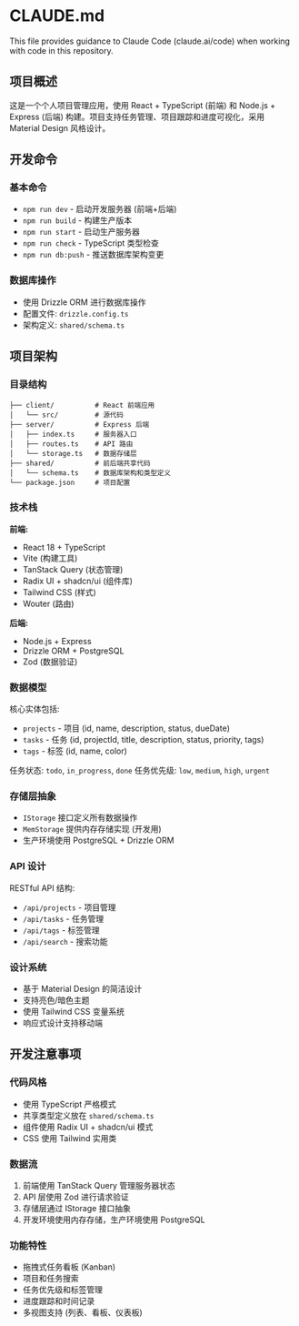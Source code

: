 # CLAUDE.md

This file provides guidance to Claude Code (claude.ai/code) when working with code in this repository.

## 项目概述

这是一个个人项目管理应用，使用 React + TypeScript (前端) 和 Node.js + Express (后端) 构建。项目支持任务管理、项目跟踪和进度可视化，采用 Material Design 风格设计。

## 开发命令

### 基本命令
- `npm run dev` - 启动开发服务器 (前端+后端)
- `npm run build` - 构建生产版本
- `npm run start` - 启动生产服务器
- `npm run check` - TypeScript 类型检查
- `npm run db:push` - 推送数据库架构变更

### 数据库操作
- 使用 Drizzle ORM 进行数据库操作
- 配置文件: `drizzle.config.ts`
- 架构定义: `shared/schema.ts`

## 项目架构

### 目录结构
```
├── client/          # React 前端应用
│   └── src/         # 源代码
├── server/          # Express 后端
│   ├── index.ts     # 服务器入口
│   ├── routes.ts    # API 路由
│   └── storage.ts   # 数据存储层
├── shared/          # 前后端共享代码
│   └── schema.ts    # 数据库架构和类型定义
└── package.json     # 项目配置
```

### 技术栈
**前端:**
- React 18 + TypeScript
- Vite (构建工具)
- TanStack Query (状态管理)
- Radix UI + shadcn/ui (组件库)
- Tailwind CSS (样式)
- Wouter (路由)

**后端:**
- Node.js + Express
- Drizzle ORM + PostgreSQL
- Zod (数据验证)

### 数据模型
核心实体包括:
- `projects` - 项目 (id, name, description, status, dueDate)
- `tasks` - 任务 (id, projectId, title, description, status, priority, tags)
- `tags` - 标签 (id, name, color)

任务状态: `todo`, `in_progress`, `done`
任务优先级: `low`, `medium`, `high`, `urgent`

### 存储层抽象
- `IStorage` 接口定义所有数据操作
- `MemStorage` 提供内存存储实现 (开发用)
- 生产环境使用 PostgreSQL + Drizzle ORM

### API 设计
RESTful API 结构:
- `/api/projects` - 项目管理
- `/api/tasks` - 任务管理
- `/api/tags` - 标签管理
- `/api/search` - 搜索功能

### 设计系统
- 基于 Material Design 的简洁设计
- 支持亮色/暗色主题
- 使用 Tailwind CSS 变量系统
- 响应式设计支持移动端

## 开发注意事项

### 代码风格
- 使用 TypeScript 严格模式
- 共享类型定义放在 `shared/schema.ts`
- 组件使用 Radix UI + shadcn/ui 模式
- CSS 使用 Tailwind 实用类

### 数据流
1. 前端使用 TanStack Query 管理服务器状态
2. API 层使用 Zod 进行请求验证
3. 存储层通过 IStorage 接口抽象
4. 开发环境使用内存存储，生产环境使用 PostgreSQL

### 功能特性
- 拖拽式任务看板 (Kanban)
- 项目和任务搜索
- 任务优先级和标签管理
- 进度跟踪和时间记录
- 多视图支持 (列表、看板、仪表板)